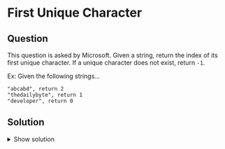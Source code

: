 # First Unique Character

## Question

This question is asked by Microsoft. 
Given a string, return the index of its first unique character. 
If a unique character does not exist, return `-1`.

Ex: Given the following strings...

```
"abcabd", return 2
"thedailybyte", return 1
"developer", return 0
```

## Solution

<details>
  <summary>Show solution</summary>

* Solution 1
```python
def first_unique_character(text: str) -> int:
    chars = {}
    for i, char in enumerate(text):
        if char in chars:
            del chars[char]
        else:
            chars[char] = i
    if len(chars) == 0:
        return -1
    return sorted(chars.values())[0]
```

* Solution 2 (Python 3.7+)
```python
def first_unique_character_2(text: str) -> int:
    chars = {}
    for i, char in enumerate(text):
        if char in chars:
            del chars[char]
        else:
            chars[char] = i
    if len(chars) == 0:
        return -1
    # dicts retaining insertion order is guaranteed for Python 3.7+
    return chars[next(iter(chars))]
```

</details>

